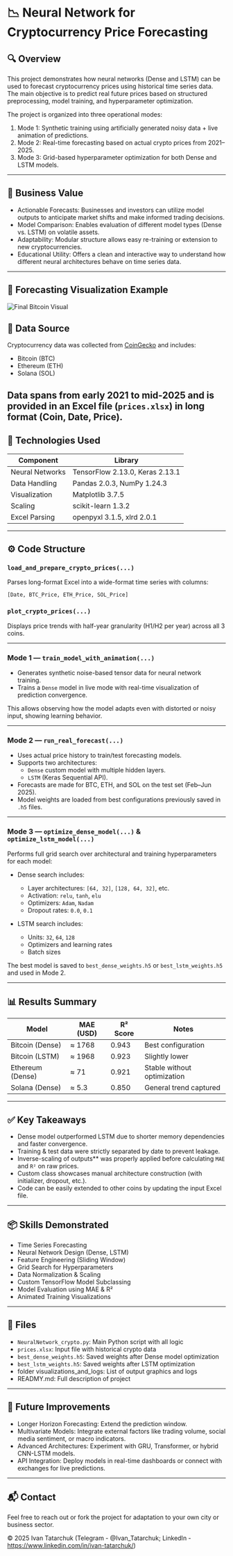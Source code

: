 # 📉 Neural Network for Cryptocurrency Price Forecasting

## 🔍 Overview

This project demonstrates how neural networks (Dense and LSTM) can be used to forecast cryptocurrency prices using historical time series data.\
The main objective is to predict real future prices based on structured preprocessing, model training, and hyperparameter optimization.

The project is organized into three operational modes:

1. Mode 1: Synthetic training using artificially generated noisy data + live animation of predictions.
2. Mode 2: Real-time forecasting based on actual crypto prices from 2021–2025.
3. Mode 3: Grid-based hyperparameter optimization for both Dense and LSTM models.
---

## 💼 Business Value

- Actionable Forecasts: Businesses and investors can utilize model outputs to anticipate market shifts and make informed trading decisions.
- Model Comparison: Enables evaluation of different model types (Dense vs. LSTM) on volatile assets.
- Adaptability: Modular structure allows easy re-training or extension to new cryptocurrencies.
- Educational Utility: Offers a clean and interactive way to understand how different neural architectures behave on time series data.
---
## 📍 Forecasting Visualization Example
![Final Bitcoin Visual](visualizations_logs/mode2/DenseModel_Bitcoin_forecast.png)

## 📀 Data Source

Cryptocurrency data was collected from [CoinGecko](https://www.coingecko.com/en) and includes:

- Bitcoin (BTC)
- Ethereum (ETH)
- Solana (SOL)

Data spans from **early 2021 to mid-2025** and is provided in an Excel file (`prices.xlsx`) in long format (Coin, Date, Price).
---

## 🧠 Technologies Used

| Component       | Library                         |
| --------------- | ------------------------------- |
| Neural Networks | TensorFlow 2.13.0, Keras 2.13.1 |
| Data Handling   | Pandas 2.0.3, NumPy 1.24.3      |
| Visualization   | Matplotlib 3.7.5                |
| Scaling         | scikit-learn 1.3.2              |
| Excel Parsing   | openpyxl 3.1.5, xlrd 2.0.1      |

---

## ⚙️ Code Structure

### `load_and_prepare_crypto_prices(...)`

Parses long-format Excel into a wide-format time series with columns:

```
[Date, BTC_Price, ETH_Price, SOL_Price]
```

### `plot_crypto_prices(...)`

Displays price trends with half-year granularity (H1/H2 per year) across all 3 coins.

---

### Mode 1 — `train_model_with_animation(...)`

- Generates synthetic noise-based tensor data for neural network training.
- Trains a `Dense` model in live mode with real-time visualization of prediction convergence.

This allows observing how the model adapts even with distorted or noisy input, showing learning behavior.

---

### Mode 2 — `run_real_forecast(...)`

- Uses actual price history to train/test forecasting models.
- Supports two architectures:
  - `Dense` custom model with multiple hidden layers.
  - `LSTM` (Keras Sequential API).
- Forecasts are made for BTC, ETH, and SOL on the test set (Feb–Jun 2025).
- Model weights are loaded from best configurations previously saved in `.h5` files.

---

### Mode 3 — `optimize_dense_model(...)` & `optimize_lstm_model(...)`

Performs full grid search over architectural and training hyperparameters for each model:

- Dense search includes:

  - Layer architectures: `[64, 32]`, `[128, 64, 32]`, etc.
  - Activation: `relu`, `tanh`, `elu`
  - Optimizers: `Adam`, `Nadam`
  - Dropout rates: `0.0`, `0.1`

- LSTM search includes:

  - Units: `32`, `64`, `128`
  - Optimizers and learning rates
  - Batch sizes

The best model is saved to `best_dense_weights.h5` or `best_lstm_weights.h5` and used in Mode 2.

---

## 📊 Results Summary

| Model            | MAE (USD) | R² Score | Notes                       |
| ---------------  | --------- | -------- | --------------------------- |
| Bitcoin (Dense)  | ≈ 1768    | 0.943    | Best configuration          |
| Bitcoin (LSTM)   | ≈ 1968    | 0.923    | Slightly lower              |
| Ethereum (Dense) | ≈ 71      | 0.921    | Stable without optimization |
| Solana (Dense)   | ≈ 5.3     | 0.850    | General trend captured      |

---

## ✅ Key Takeaways

- Dense model outperformed LSTM due to shorter memory dependencies and faster convergence.
- Training & test data were strictly separated by date to prevent leakage.
- Inverse-scaling of outputs** was properly applied before calculating `MAE` and `R²` on raw prices.
- Custom class showcases manual architecture construction (with initializer, dropout, etc.).
- Code can be easily extended to other coins by updating the input Excel file.

---

## 📦 Skills Demonstrated

- Time Series Forecasting
- Neural Network Design (Dense, LSTM)
- Feature Engineering (Sliding Window)
- Grid Search for Hyperparameters
- Data Normalization & Scaling
- Custom TensorFlow Model Subclassing
- Model Evaluation using MAE & R²
- Animated Training Visualizations

---

## 📌 Files

- `NeuralNetwork_crypto.py`: Main Python script with all logic
- `prices.xlsx`: Input file with historical crypto data
- `best_dense_weights.h5`: Saved weights after Dense model optimization
- `best_lstm_weights.h5`: Saved weights after LSTM optimization
-  folder visualizations_and_logs: List of output graphics and logs
-  READMY.md: Full description of project
---

## 🔮 Future Improvements

- Longer Horizon Forecasting: Extend the prediction window.
- Multivariate Models: Integrate external factors like trading volume, social media sentiment, or macro indicators.
- Advanced Architectures: Experiment with GRU, Transformer, or hybrid CNN-LSTM models.
- API Integration: Deploy models in real-time dashboards or connect with exchanges for live predictions.

---

## 📬 Contact

Feel free to reach out or fork the project for adaptation to your own city or business sector.

© 2025 Ivan Tatarchuk (Telegram - @Ivan_Tatarchuk; LinkedIn - https://www.linkedin.com/in/ivan-tatarchuk/)
